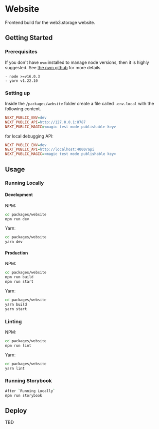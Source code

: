 # Website

Frontend build for the web3.storage website.

## Getting Started

### Prerequisites

If you don't have `nvm` installed to manage node versions, then it is highly suggested. See [the nvm github](https://github.com/creationix/nvm) for more details.

```
- node >=v16.0.3
- yarn v1.22.10
```

### Setting up

Inside the `/packages/website` folder create a file called `.env.local` with the following content.

```ini
NEXT_PUBLIC_ENV=dev
NEXT_PUBLIC_API=http://127.0.0.1:8787
NEXT_PUBLIC_MAGIC=<magic test mode publishable key>
```

for local debugging API:

```ini
NEXT_PUBLIC_ENV=dev
NEXT_PUBLIC_API=http://localhost:4000/api
NEXT_PUBLIC_MAGIC=<magic test mode publishable key>
```

## Usage

### Running Locally


#### Development
NPM:
```bash
cd packages/website
npm run dev
```

Yarn: 
```bash
cd packages/website
yarn dev
```

#### Production
NPM:
```bash
cd packages/website
npm run build
npm run start
```

Yarn: 
```bash
cd packages/website
yarn build
yarn start
```

### Linting
NPM:
```bash
cd packages/website
npm run lint
```

Yarn: 
```bash
cd packages/website
yarn lint
```

### Running Storybook

```bash
After `Running Locally`
npm run storybook
```

## Deploy

TBD